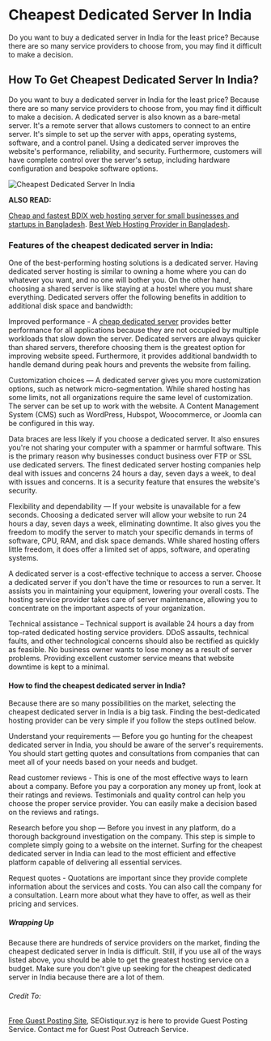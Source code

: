 # Cheapest Dedicated Server In India

Do you want to buy a dedicated server in India for the least price? Because there are so many service providers to choose from, you may find it difficult to make a decision.

## How To Get Cheapest Dedicated Server In India?

Do you want to buy a dedicated server in India for the least price? Because there are so many service providers to choose from, you may find it difficult to make a decision. A dedicated server is also known as a bare-metal server. It&#39;s a remote server that allows customers to connect to an entire server. It&#39;s simple to set up the server with apps, operating systems, software, and a control panel. Using a dedicated server improves the website&#39;s performance, reliability, and security. Furthermore, customers will have complete control over the server&#39;s setup, including hardware configuration and bespoke software options.

![Cheapest Dedicated Server In India](https://blogger.googleusercontent.com/img/a/AVvXsEh2OQd2chOkhrbo-A_fJivbkDmGI2oxLAX9jkZ-sYQjrYPP5MHtZcuNKkQnewh7PgFe20MAn4X4YsEzoL51EsRyd6bqeHFekZrCLJjB30jo6RKnw61Mi6a-bhiGrcCNBqVnO0wk4b9xiiI3Ea-onuxDruf-LSQR2KIqnBzegFLscCi0Aud1GhW4aVz8pw=w640-h426)

**ALSO READ:**

[Cheap and fastest BDIX web hosting server for small businesses and startups in Bangladesh](https://lnkw.co/best-web-hosting). [Best Web Hosting Provider in Bangladesh](https://seoistiqur.xyz/news/best-web-hosting-provider-in-bangladesh/).

### Features of the cheapest dedicated server in India:

One of the best-performing hosting solutions is a dedicated server. Having dedicated server hosting is similar to owning a home where you can do whatever you want, and no one will bother you. On the other hand, choosing a shared server is like staying at a hostel where you must share everything. Dedicated servers offer the following benefits in addition to additional disk space and bandwidth:

Improved performance - A [cheap dedicated server](https://our-articles.com/web-design-and-development/how-to-get-cheapest-dedicated-server-in-india/) provides better performance for all applications because they are not occupied by multiple workloads that slow down the server. Dedicated servers are always quicker than shared servers, therefore choosing them is the greatest option for improving website speed. Furthermore, it provides additional bandwidth to handle demand during peak hours and prevents the website from failing.

Customization choices — A dedicated server gives you more customization options, such as network micro-segmentation. While shared hosting has some limits, not all organizations require the same level of customization. The server can be set up to work with the website. A Content Management System (CMS) such as WordPress, Hubspot, Woocommerce, or Joomla can be configured in this way.

Data braces are less likely if you choose a dedicated server. It also ensures you&#39;re not sharing your computer with a spammer or harmful software. This is the primary reason why businesses conduct business over FTP or SSL use dedicated servers. The finest dedicated server hosting companies help deal with issues and concerns 24 hours a day, seven days a week, to deal with issues and concerns. It is a security feature that ensures the website&#39;s security.

Flexibility and dependability — If your website is unavailable for a few seconds. Choosing a dedicated server will allow your website to run 24 hours a day, seven days a week, eliminating downtime. It also gives you the freedom to modify the server to match your specific demands in terms of software, CPU, RAM, and disk space demands. While shared hosting offers little freedom, it does offer a limited set of apps, software, and operating systems.

A dedicated server is a cost-effective technique to access a server. Choose a dedicated server if you don&#39;t have the time or resources to run a server. It assists you in maintaining your equipment, lowering your overall costs. The hosting service provider takes care of server maintenance, allowing you to concentrate on the important aspects of your organization.

Technical assistance – Technical support is available 24 hours a day from top-rated dedicated hosting service providers. DDoS assaults, technical faults, and other technological concerns should also be rectified as quickly as feasible. No business owner wants to lose money as a result of server problems. Providing excellent customer service means that website downtime is kept to a minimal.

#### How to find the cheapest dedicated server in India?

Because there are so many possibilities on the market, selecting the cheapest dedicated server in India is a big task. Finding the best-dedicated hosting provider can be very simple if you follow the steps outlined below.

Understand your requirements — Before you go hunting for the cheapest dedicated server in India, you should be aware of the server&#39;s requirements. You should start getting quotes and consultations from companies that can meet all of your needs based on your needs and budget.

Read customer reviews - This is one of the most effective ways to learn about a company. Before you pay a corporation any money up front, look at their ratings and reviews. Testimonials and quality control can help you choose the proper service provider. You can easily make a decision based on the reviews and ratings.

Research before you shop — Before you invest in any platform, do a thorough background investigation on the company. This step is simple to complete simply going to a website on the internet. Surfing for the cheapest dedicated server in India can lead to the most efficient and effective platform capable of delivering all essential services.

Request quotes - Quotations are important since they provide complete information about the services and costs. You can also call the company for a consultation. Learn more about what they have to offer, as well as their pricing and services.

##### Wrapping Up

Because there are hundreds of service providers on the market, finding the cheapest dedicated server in India is difficult. Still, if you use all of the ways listed above, you should be able to get the greatest hosting service on a budget. Make sure you don&#39;t give up seeking for the cheapest dedicated server in India because there are a lot of them.

###### Credit To:

[Free Guest Posting Site](https://seoistiqur.xyz/), SEOistiqur.xyz is here to provide Guest Posting Service. Contact me for Guest Post Outreach Service.
